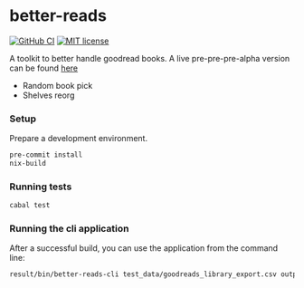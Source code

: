 # better-reads

[![GitHub CI](https://github.com/albertodvp/better-reads/workflows/CI/badge.svg)](https://github.com/albertodvp/better-reads/actions)
[![MIT license](https://img.shields.io/badge/license-MIT-blue.svg)](LICENSE)

A toolkit to better handle goodread books. A live pre-pre-pre-alpha version can be found [here](http://ec2-3-123-153-53.eu-central-1.compute.amazonaws.com)

- Random book pick
- Shelves reorg

### Setup
Prepare a development environment.

```bash
pre-commit install
nix-build
```

### Running tests
```bash
cabal test
```

### Running the cli application
After a successful build, you can use the application from the command line:
```bash
result/bin/better-reads-cli test_data/goodreads_library_export.csv output_to_import.csv --random --limit 5
```

